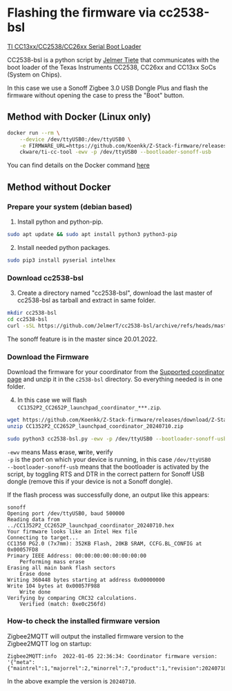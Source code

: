 ---
---

# Flashing the firmware via cc2538-bsl

[TI CC13xx/CC2538/CC26xx Serial Boot Loader](https://github.com/JelmerT/cc2538-bsl)

CC2538-bsl is a python script by [Jelmer Tiete](https://github.com/JelmerT) that communicates with the boot loader of the Texas Instruments CC2538, CC26xx and CC13xx SoCs (System on Chips).

In this case we use a Sonoff Zigbee 3.0 USB Dongle Plus and flash the firmware without opening the case to press the "Boot" button.

## Method with Docker (Linux only)

```bash
docker run --rm \
    --device /dev/ttyUSB0:/dev/ttyUSB0 \
    -e FIRMWARE_URL=https://github.com/Koenkk/Z-Stack-firmware/releases/download/Z-Stack_3.x.0_coordinator_20240710/CC1352P2_CC2652P_launchpad_coordinator_20240710.zip \
    ckware/ti-cc-tool -ewv -p /dev/ttyUSB0 --bootloader-sonoff-usb
```

You can find details on the Docker command [here](https://github.com/git-developer/ti-cc-tool)

## Method without Docker

### Prepare your system (debian based)

1. Install python and python-pip.

```bash
sudo apt update && sudo apt install python3 python3-pip
```

2. Install needed python packages.

```bash
sudo pip3 install pyserial intelhex
```

### Download cc2538-bsl

3. Create a directory named "cc2538-bsl", download the last master of cc2538-bsl as tarball and extract in same folder.

```bash
mkdir cc2538-bsl
cd cc2538-bsl
curl -sSL https://github.com/JelmerT/cc2538-bsl/archive/refs/heads/master.tar.gz | tar xz --strip 1
```

The sonoff feature is in the master since 20.01.2022.

### Download the Firmware

Download the firmware for your coordinator from the [Supported coordinator page](../README.md) and unzip it in the `c2538-bsl` directory. So everything needed is in one folder.

4. In this case we will flash `CC1352P2_CC2652P_launchpad_coordinator_***.zip`.

```bash
wget https://github.com/Koenkk/Z-Stack-firmware/releases/download/Z-Stack_3.x.0_coordinator_20240710/CC1352P2_CC2652P_launchpad_coordinator_20240710.zip
unzip CC1352P2_CC2652P_launchpad_coordinator_20240710.zip

sudo python3 cc2538-bsl.py -ewv -p /dev/ttyUSB0 --bootloader-sonoff-usb ./CC1352P2_CC2652P_launchpad_coordinator_20240710.hex
```

`-ewv` means Mass **e**rase, **w**rite, **v**erify  
`-p` is the port on which your device is running, in this case `/dev/ttyUSB0`  
`--bootloader-sonoff-usb` means that the bootloader is activated by the script, by toggling RTS and DTR in the correct pattern for Sonoff USB dongle (remove this if your device is not a Sonoff dongle).

If the flash process was successfully done, an output like this appears:

```
sonoff
Opening port /dev/ttyUSB0, baud 500000
Reading data from ../CC1352P2_CC2652P_launchpad_coordinator_20240710.hex
Your firmware looks like an Intel Hex file
Connecting to target...
CC1350 PG2.0 (7x7mm): 352KB Flash, 20KB SRAM, CCFG.BL_CONFIG at 0x00057FD8
Primary IEEE Address: 00:00:00:00:00:00:00:00
    Performing mass erase
Erasing all main bank flash sectors
    Erase done
Writing 360448 bytes starting at address 0x00000000
Write 104 bytes at 0x00057F988
    Write done
Verifying by comparing CRC32 calculations.
    Verified (match: 0xe0c256fd)
```

### How-to check the installed firmware version

Zigbee2MQTT will output the installed firmware version to the Zigbee2MQTT log on startup:

```
Zigbee2MQTT:info  2022-01-05 22:36:34: Coordinator firmware version: '{"meta":{"maintrel":1,"majorrel":2,"minorrel":7,"product":1,"revision":20240710,"transportrev":2},"type":"zStack3x0"}''
```

In the above example the version is `20240710`.
